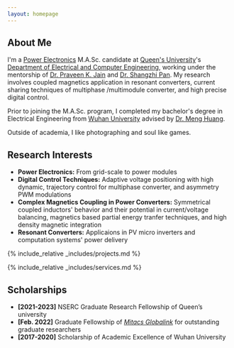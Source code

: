 ```yaml
---
layout: homepage
---
```


## About Me

I'm a <a href="https://www.queensu.ca/epower/" target="_blank"> Power Electronics</a> M.A.Sc. candidate at <a href="https://www.queensu.ca/" target="_blank"> Queen's University</a>'s <a href="https://engineering.queensu.ca/ece/" target="_blank"> Department of Electrical and Computer Engineering</a>,<!-- , specifically within the <a href="https://med.nyu.edu/research/sackler-institute-graduate-biomedical-sciences/" target="_blank"> Vilcek institute of Biomedical Sciences</a> and the Department of <a href="https://med.nyu.edu/departments-institutes/population-health/" target="_blank"> Population Health</a>. Under the mentorship of Prof.  --> working under the mentorship of <a href="https://engineering.queensu.ca/directory/faculty/praveen-jain" target="_blank">Dr. Praveen K. Jain</a> and <a href="https://ieeexplore.ieee.org/author/37086373074">Dr. Shangzhi Pan</a>. My research involves coupled magnetics application in resonant converters, current sharing techniques of multiphase /multimodule converter, and high precise digital control.
<!-- 
In the summer of 2022, I had the opportunity to work as a Data Scientist Intern at <a href="https://about.google" target="_blank"> Google</a>, where I applied my statistical skills to real-world problems. -->

Prior to joining the M.A.Sc. program, I completed my bachelor's degree in Electrical Engineering from <a href="https://en.whu.edu.cn/" target = "_blank"> Wuhan University</a> advised by  <a href= "https://scholar.google.com/citations?user=Hl9QqZIAAAAJ&hl=en" target = "_blank"> Dr. Meng Huang</a>. 

<!-- 
I am an alumnus of the <a href="https://opencasestudies.github.io/" target="_blank"> Open Case Study Project</a> at <a href="https://www.jhsph.edu/" target="_blank"> the Bloomberg School of Public Health </a> of <a href="https://www.jhu.edu/" target="_blank"> the Johns Hopkins University</a>. -->

<!--
Outside of academia, I began my journey as a professional swimmer at the age of 5 and went on to achieve several regional and national championships. I'm also passionate about Chinese calligraphy, and my artwork has been exhibited in top galleries and museums including the <a href="http://www.namoc.org/" target="_blank"> National Art Museum of China (Beijing)</a>. In addition, I am also interested in oil painting, and aeromodelling. -->

Outside of academia, I like photographing and soul like games.

<!--
## Research Interests
- **Multiphase Resonant Converters:** Especially 3, 5, and high-phase LLC resonant converters
- **High Precise Digital Control:** Adaptive voltage positioning with high dynamic, trajectory control for multiphase converter, and asymmetry PWM modulations
- **Current Sharing Techniques:** Coupled inductor based current sharing, partial energy tranfer techniques for balancing
- **Symmetrical Coupled Magnetics:** Complex magnetics coupling behavior and flux distribution optimize
-->

## Research Interests
- **Power Electronics:** From grid-scale to power modules
- **Digital Control Techniques:** Adaptive voltage positioning with high dynamic, trajectory control for multiphase converter, and asymmetry PWM modulations
- **Complex Magnetics Coupling in Power Converters:** Symmetrical coupled inductors' behavior and their potential in current/voltage balancing, magnetics based partial energy tranfer techniques, and high density magnetic integration 
- **Resonant Converters:** Applicaions in PV micro inverters and computation systems' power delivery


{% include_relative _includes/projects.md %}

{% include_relative _includes/services.md %}

## Scholarships
- **[2021-2023]** NSERC Graduate Research Fellowship of Queen’s university
- **[Feb. 2022]** Graduate Fellowship of <a href="https://www.mitacs.ca/en/programs/globalink/globalink-graduate-fellowship" target="_blank">*Mitacs Globalink*</a> for outstanding graduate researchers
- **[2017-2020]** Scholarship of Academic Excellence of Wuhan University
